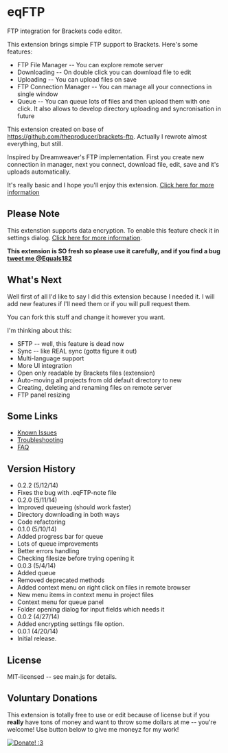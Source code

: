 eqFTP
=====

FTP integration for Brackets code editor.

This extension brings simple FTP support to Brackets.
Here's some features:

* FTP File Manager -- You can explore remote server
* Downloading -- On double click you can download file to edit
* Uploading -- You can upload files on save
* FTP Connection Manager -- You can manage all your connections in single window
* Queue -- You can queue lots of files and then upload them with one click. It also allows to develop directory uploading and syncronisation in future 

This extension created on base of https://github.com/theproducer/brackets-ftp. Actually I rewrote almost everything, but still. 

Inspired by Dreamweaver's FTP implementation. First you create new connection in manager, next you connect, download file, edit, save and it's uploads automatically.

It's really basic and I hope you'll enjoy this extension. [Click here for more information](https://github.com/Equals182/eqFTP/wiki)

## Please Note

This extenstion supports data encryption. To enable this feature check it in settings dialog. [Click here for more information](https://github.com/Equals182/eqFTP/wiki/Setting-Up#start).

**This extension is SO fresh so please use it carefully, and if you find a bug [tweet me @Equals182](https://twitter.com/Equals182)**

## What's Next

Well first of all I'd like to say I did this extension because I needed it. I will add new features if I'll need them or if you will pull request them.

You can fork this stuff and change it however you want.

I'm thinking about this:

* SFTP -- well, this feature is dead now
* Sync -- like REAL sync (gotta figure it out)
* Multi-language support
* More UI integration
* Open only readable by Brackets files (extension)
* Auto-moving all projects from old default directory to new
* Creating, deleting and renaming files on remote server
* FTP panel resizing

## Some Links

- [Known Issues](https://github.com/Equals182/eqFTP/issues?state=open)
- [Troubleshooting](https://github.com/Equals182/eqFTP/wiki/1.5-Troubleshooting)
- [FAQ](https://github.com/Equals182/eqFTP/wiki/1.6-Frequently-Asked-Questions)

## Version History

* 0.2.2 (5/12/14) 
 * Fixes the bug with .eqFTP-note file
* 0.2.0 (5/11/14)
 * Improved queueing (should work faster)
 * Directory downloading in both ways
 * Code refactoring
* 0.1.0 (5/10/14)
 * Added progress bar for queue
 * Lots of queue improvements
 * Better errors handling
 * Checking filesize before trying opening it
* 0.0.3 (5/4/14)
 * Added queue
 * Removed deprecated methods
 * Added context menu on right click on files in remote browser
 * New menu items in context menu in project files
 * Context menu for queue panel
 * Folder opening dialog for input fields which needs it
* 0.0.2 (4/27/14)
 * Added encrypting settings file option.
* 0.0.1 (4/20/14)
 * Initial release.

## License

MIT-licensed -- see main.js for details.

## Voluntary Donations

This extension is totally free to use or edit because of license but if you **really** have tons of money and want to throw some dollars at me -- you're welcome! Use button below to give me moneyz for my work!

[![Donate! :3](https://pp.vk.me/c617327/v617327212/806b/DPUcVE7PTRQ.jpg)](https://www.paypal.com/cgi-bin/webscr?cmd=_s-xclick&hosted_button_id=XNJ33D53AR9JJ)
